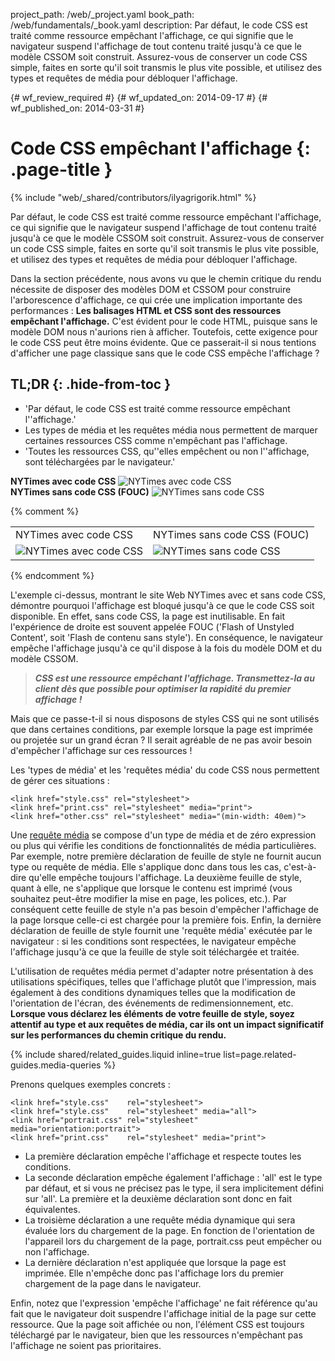 project_path: /web/_project.yaml
book_path: /web/fundamentals/_book.yaml
description: Par défaut, le code CSS est traité comme ressource empêchant l'affichage, ce qui signifie que le navigateur suspend l'affichage de tout contenu traité jusqu'à ce que le modèle CSSOM soit construit. Assurez-vous de conserver un code CSS simple, faites en sorte qu'il soit transmis le plus vite possible, et utilisez des types et requêtes de média pour débloquer l'affichage.

{# wf_review_required #}
{# wf_updated_on: 2014-09-17 #}
{# wf_published_on: 2014-03-31 #}

# Code CSS empêchant l'affichage {: .page-title }

{% include "web/_shared/contributors/ilyagrigorik.html" %}


Par défaut, le code CSS est traité comme ressource empêchant l'affichage, ce qui signifie que le navigateur suspend l'affichage de tout contenu traité jusqu'à ce que le modèle CSSOM soit construit. Assurez-vous de conserver un code CSS simple, faites en sorte qu'il soit transmis le plus vite possible, et utilisez des types et requêtes de média pour débloquer l'affichage.



Dans la section précédente, nous avons vu que le chemin critique du rendu nécessite de disposer des modèles DOM et CSSOM pour construire l'arborescence d'affichage, ce qui crée une implication importante des performances : **Les balisages HTML et CSS sont des ressources empêchant l'affichage.** C'est évident pour le code HTML, puisque sans le modèle DOM nous n'aurions rien à afficher. Toutefois, cette exigence pour le code CSS peut être moins évidente. Que ce passerait-il si nous tentions d'afficher une page classique sans que le code CSS empêche l'affichage ?

## TL;DR {: .hide-from-toc }
- 'Par défaut, le code CSS est traité comme ressource empêchant l''affichage.'
- Les types de média et les requêtes média nous permettent de marquer certaines ressources CSS comme n'empêchant pas l'affichage.
- 'Toutes les ressources CSS, qu''elles empêchent ou non l''affichage, sont téléchargées par le navigateur.'


<div class="mdl-grid">
  <div class="mdl-cell mdl-cell--6--col">
    <b>NYTimes avec code CSS</b>
    <img class="center" src="images/nytimes-css-device.png" alt="NYTimes avec code CSS">

  </div>

  <div class="mdl-cell mdl-cell--6--col">
    <b>NYTimes sans code CSS (FOUC)</b>
    <img src="images/nytimes-nocss-device.png" alt="NYTimes sans code CSS">

  </div>
</div>

{% comment %}
<table>
<tr>
<td>NYTimes avec code CSS</td>
<td>NYTimes sans code CSS (FOUC)</td>
</tr>
<tr>
<td><img src="images/nytimes-css-device.png" alt="NYTimes avec code CSS" class="center"></td>
<td><img src="images/nytimes-nocss-device.png" alt="NYTimes sans code CSS" class="center"></td>
</tr>
</table>
{% endcomment %}

L'exemple ci-dessus, montrant le site Web NYTimes avec et sans code CSS, démontre pourquoi l'affichage est bloqué jusqu'à ce que le code CSS soit disponible. En effet, sans code CSS, la page est inutilisable. En fait l'expérience de droite est souvent appelée FOUC ('Flash of Unstyled Content', soit 'Flash de contenu sans style'). En conséquence, le navigateur empêche l'affichage jusqu'à ce qu'il dispose à la fois du modèle DOM et du modèle CSSOM.

> **_CSS est une ressource empêchant l'affichage. Transmettez-la au client dès que possible pour optimiser la rapidité du premier affichage !_**

Mais que ce passe-t-il si nous disposons de styles CSS qui ne sont utilisés que dans certaines conditions, par exemple lorsque la page est imprimée ou projetée sur un grand écran ? Il serait agréable de ne pas avoir besoin d'empêcher l'affichage sur ces ressources !

Les 'types de média' et les 'requêtes média' du code CSS nous permettent de gérer ces situations :


    <link href="style.css" rel="stylesheet">
    <link href="print.css" rel="stylesheet" media="print">
    <link href="other.css" rel="stylesheet" media="(min-width: 40em)">
    

Une [requête média]({{site.fundamentals}}/layouts/rwd-fundamentals/use-media-queries.html) se compose d'un type de média et de zéro expression ou plus qui vérifie les conditions de fonctionnalités de média particulières. Par exemple, notre première déclaration de feuille de style ne fournit aucun type ou requête de média. Elle s'applique donc dans tous les cas, c'est-à-dire qu'elle empêche toujours l'affichage. La deuxième feuille de style, quant à elle, ne s'applique que lorsque le contenu est imprimé (vous souhaitez peut-être modifier la mise en page, les polices, etc.). Par conséquent cette feuille de style n'a pas besoin d'empêcher l'affichage de la page lorsque celle-ci est chargée pour la première fois. Enfin, la dernière déclaration de feuille de style fournit une 'requête média' exécutée par le navigateur : si les conditions sont respectées, le navigateur empêche l'affichage jusqu'à ce que la feuille de style soit téléchargée et traitée.

L'utilisation de requêtes média permet d'adapter notre présentation à des utilisations spécifiques, telles que l'affichage plutôt que l'impression, mais également à des conditions dynamiques telles que la modification de l'orientation de l'écran, des événements de redimensionnement, etc. **Lorsque vous déclarez les éléments de votre feuille de style, soyez attentif au type et aux requêtes de média, car ils ont un impact significatif sur les performances du chemin critique du rendu.**

{% include shared/related_guides.liquid inline=true list=page.related-guides.media-queries %}

Prenons quelques exemples concrets :


    <link href="style.css"    rel="stylesheet">
    <link href="style.css"    rel="stylesheet" media="all">
    <link href="portrait.css" rel="stylesheet" media="orientation:portrait">
    <link href="print.css"    rel="stylesheet" media="print">
    

* La première déclaration empêche l'affichage et respecte toutes les conditions.
* La seconde déclaration empêche également l'affichage : 'all' est le type par défaut, et si vous ne précisez pas le type, il sera implicitement défini sur 'all'. La première et la deuxième déclaration sont donc en fait équivalentes.
* La troisième déclaration a une requête média dynamique qui sera évaluée lors du chargement de la page. En fonction de l'orientation de l'appareil lors du chargement de la page, portrait.css peut empêcher ou non l'affichage.
* La dernière déclaration n'est appliquée que lorsque la page est imprimée. Elle n'empêche donc pas l'affichage lors du premier chargement de la page dans le navigateur.

Enfin, notez que l'expression 'empêche l'affichage' ne fait référence qu'au fait que le navigateur doit suspendre l'affichage initial de la page sur cette ressource. Que la page soit affichée ou non, l'élément CSS est toujours téléchargé par le navigateur, bien que les ressources n'empêchant pas l'affichage ne soient pas prioritaires.



